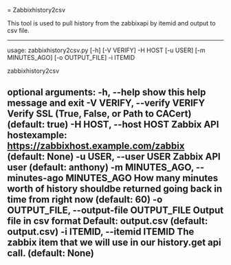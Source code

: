 = Zabbixhistory2csv

This tool is used to pull history from the zabbixapi by itemid and output to csv file.

---
usage: zabbixhistory2csv.py [-h] [-V VERIFY] -H HOST [-u USER]
                            [-m MINUTES_AGO] [-o OUTPUT_FILE] -i ITEMID

zabbixhistory2csv

optional arguments:
  -h, --help            show this help message and exit
  -V VERIFY, --verify VERIFY
                        Verify SSL (True, False, or Path to CACert) (default:
                        true)
  -H HOST, --host HOST  Zabbix API hostexample:
                        https://zabbixhost.example.com/zabbix (default: None)
  -u USER, --user USER  Zabbix API user (default: anthony)
  -m MINUTES_AGO, --minutes-ago MINUTES_AGO
                        How many minutes worth of history shouldbe returned
                        going back in time from right now (default: 60)
  -o OUTPUT_FILE, --output-file OUTPUT_FILE
                        Output file in csv format Default: output.csv
                        (default: output.csv)
  -i ITEMID, --itemid ITEMID
                        The zabbix item that we will use in our history.get
                        api call. (default: None)
---
